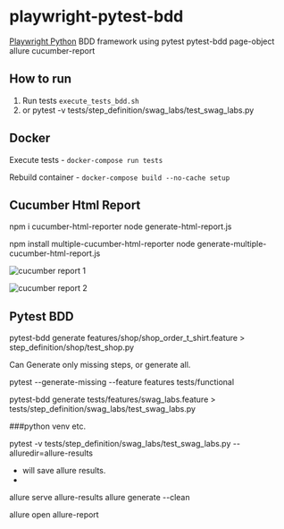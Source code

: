 # playwright-pytest-bdd
[Playwright Python](https://github.com/Microsoft/playwright-python) BDD framework using
pytest pytest-bdd page-object allure cucumber-report

## How to run
1. Run tests `execute_tests_bdd.sh`
2. or pytest -v tests/step_definition/swag_labs/test_swag_labs.py


## Docker
Execute tests - `docker-compose run tests`

Rebuild container - `docker-compose build --no-cache setup`

## Cucumber Html Report

npm i cucumber-html-reporter
node generate-html-report.js

npm install multiple-cucumber-html-reporter 
node generate-multiple-cucumber-html-report.js 

![cucumber report 1](cucumber-report-1.png)

![cucumber report 2](cucumber-report-2.png)


## Pytest BDD

pytest-bdd generate features/shop/shop_order_t_shirt.feature > step_definition/shop/test_shop.py

Can Generate only missing steps, or generate all.

pytest --generate-missing --feature features tests/functional

pytest-bdd generate tests/features/swag_labs.feature > tests/step_definition/swag_labs/test_swag_labs.py


###python venv etc.


pytest -v tests/step_definition/swag_labs/test_swag_labs.py --alluredir=allure-results

- will save allure results.
- 
allure serve allure-results
allure generate --clean

allure open allure-report